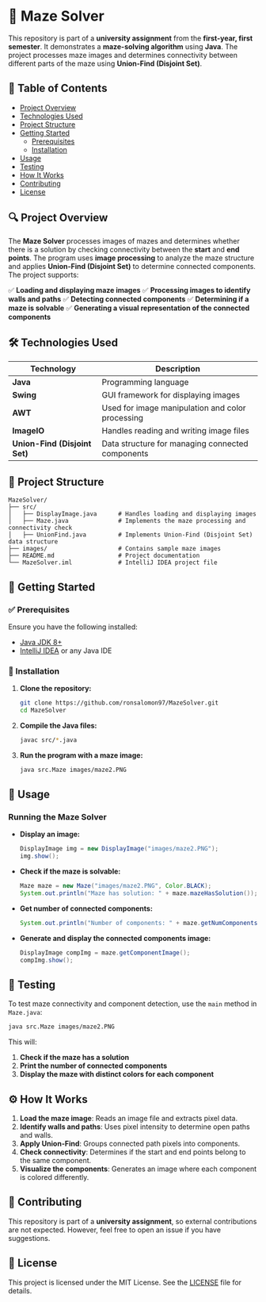 # 🔎 Maze Solver

This repository is part of a **university assignment** from the **first-year, first semester**. It demonstrates a **maze-solving algorithm** using **Java**. The project processes maze images and determines connectivity between different parts of the maze using **Union-Find (Disjoint Set)**.

## 📄 Table of Contents
- [Project Overview](#project-overview)
- [Technologies Used](#technologies-used)
- [Project Structure](#project-structure)
- [Getting Started](#getting-started)
  - [Prerequisites](#prerequisites)
  - [Installation](#installation)
- [Usage](#usage)
- [Testing](#testing)
- [How It Works](#how-it-works)
- [Contributing](#contributing)
- [License](#license)

## 🔍 Project Overview

The **Maze Solver** processes images of mazes and determines whether there is a solution by checking connectivity between the **start** and **end points**. The program uses **image processing** to analyze the maze structure and applies **Union-Find (Disjoint Set)** to determine connected components. The project supports:

✅ **Loading and displaying maze images**
✅ **Processing images to identify walls and paths**
✅ **Detecting connected components**
✅ **Determining if a maze is solvable**
✅ **Generating a visual representation of the connected components**

## 🛠️ Technologies Used

| Technology | Description |
|------------|------------|
| **Java** | Programming language |
| **Swing** | GUI framework for displaying images |
| **AWT** | Used for image manipulation and color processing |
| **ImageIO** | Handles reading and writing image files |
| **Union-Find (Disjoint Set)** | Data structure for managing connected components |

## 📂 Project Structure

```
MazeSolver/
├── src/
│   ├── DisplayImage.java      # Handles loading and displaying images
│   ├── Maze.java              # Implements the maze processing and connectivity check
│   ├── UnionFind.java         # Implements Union-Find (Disjoint Set) data structure
├── images/                    # Contains sample maze images
├── README.md                  # Project documentation
└── MazeSolver.iml             # IntelliJ IDEA project file
```

## 🚀 Getting Started

### ✅ Prerequisites

Ensure you have the following installed:
- [Java JDK 8+](https://www.oracle.com/java/technologies/javase-downloads.html)
- [IntelliJ IDEA](https://www.jetbrains.com/idea/) or any Java IDE

### 🔧 Installation

1. **Clone the repository:**
   ```bash
   git clone https://github.com/ronsalomon97/MazeSolver.git
   cd MazeSolver
   ```
2. **Compile the Java files:**
   ```bash
   javac src/*.java
   ```
3. **Run the program with a maze image:**
   ```bash
   java src.Maze images/maze2.PNG
   ```

## 📌 Usage

### Running the Maze Solver

- **Display an image:**
  ```java
  DisplayImage img = new DisplayImage("images/maze2.PNG");
  img.show();
  ```
- **Check if the maze is solvable:**
  ```java
  Maze maze = new Maze("images/maze2.PNG", Color.BLACK);
  System.out.println("Maze has solution: " + maze.mazeHasSolution());
  ```
- **Get number of connected components:**
  ```java
  System.out.println("Number of components: " + maze.getNumComponents());
  ```
- **Generate and display the connected components image:**
  ```java
  DisplayImage compImg = maze.getComponentImage();
  compImg.show();
  ```

## 🧪 Testing

To test maze connectivity and component detection, use the `main` method in `Maze.java`:
```bash
java src.Maze images/maze2.PNG
```
This will:
1. **Check if the maze has a solution**
2. **Print the number of connected components**
3. **Display the maze with distinct colors for each component**

## ⚙️ How It Works

1. **Load the maze image**: Reads an image file and extracts pixel data.
2. **Identify walls and paths**: Uses pixel intensity to determine open paths and walls.
3. **Apply Union-Find**: Groups connected path pixels into components.
4. **Check connectivity**: Determines if the start and end points belong to the same component.
5. **Visualize the components**: Generates an image where each component is colored differently.

## 🤝 Contributing

This repository is part of a **university assignment**, so external contributions are not expected. However, feel free to open an issue if you have suggestions.

## 📜 License

This project is licensed under the MIT License. See the [LICENSE](LICENSE) file for details.

